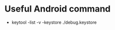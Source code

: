 # Useful Android command


* keytool -list -v -keystore ./debug.keystore   <!-- check your keystore info,the default debug keystore is located in /Users/username/.android/debug.keystore -->
